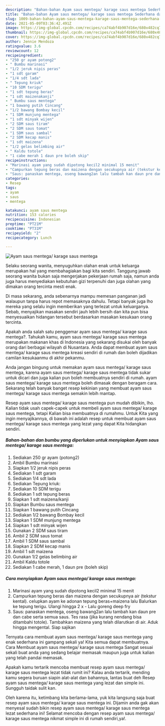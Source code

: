 ```yaml
---
description: "Bahan-bahan Ayam saus mentega/ karage saus mentega Sederhana dan Mudah Dibuat"
title: "Bahan-bahan Ayam saus mentega/ karage saus mentega Sederhana dan Mudah Dibuat"
slug: 1009-bahan-bahan-ayam-saus-mentega-karage-saus-mentega-sederhana-dan-mudah-dibuat
date: 2021-05-09T03:36:42.491Z
image: https://img-global.cpcdn.com/recipes/ca74abf4b907d16e/680x482cq70/ayam-saus-mentega-karage-saus-mentega-foto-resep-utama.jpg
thumbnail: https://img-global.cpcdn.com/recipes/ca74abf4b907d16e/680x482cq70/ayam-saus-mentega-karage-saus-mentega-foto-resep-utama.jpg
cover: https://img-global.cpcdn.com/recipes/ca74abf4b907d16e/680x482cq70/ayam-saus-mentega-karage-saus-mentega-foto-resep-utama.jpg
author: Jennie Mendoza
ratingvalue: 3.6
reviewcount: 12
recipeingredient:
- "250 gr ayam potong2"
- " Bumbu marinasi"
- "1/2 jeruk nipis peras"
- "1 sdt garam"
- "1/4 sdt lada"
- " Tepung kriuk"
- "10 SDM terigu"
- "1 sdt tepung beras"
- "1 sdt maizenakanji"
- " Bumbu saus mentega"
- "1 bawang putih Cincang"
- "1/2 bawang Bombay kecil"
- "1 SDM munjung mentega"
- "1 sdt minyak wijen"
- "2 SDM saus tiram"
- "2 SDM saus tomat"
- "1 SDM saus sambal"
- "2 SDM kecap manis"
- "1 sdt maizena"
- "1/2 gelas belimbing air"
- " Kaldu totole"
- "1 cabe merah 1 daun pre boleh skip"
recipeinstructions:
- "Marinasi ayam yang sudah dipotong kecil2 minimal 15 menit"
- "Campurkan tepung beras dan maizena dengan secukupnya air (tekstur kental). celupkan ayam ke adonan tepung beras+maizena lalu Balurkan ke tepung terigu. Ulangi hingga 2 x Lalu goreng deep fry"
- "Saus: panaskan mentega, oseng bawang2an lalu tambah kan daun pre dan cabe serta semua saus. Tes rasa (jika kurang nendang bisa ditambahi totole). Tambahkan maizena yang telah dilarutkan di air. Aduk hingga mengental. Siap sajikan"
categories:
- Resep
tags:
- ayam
- saus
- mentega

katakunci: ayam saus mentega 
nutrition: 153 calories
recipecuisine: Indonesian
preptime: "PT21M"
cooktime: "PT31M"
recipeyield: "2"
recipecategory: Lunch

---
```



![Ayam saus mentega/ karage saus mentega](https://img-global.cpcdn.com/recipes/ca74abf4b907d16e/680x482cq70/ayam-saus-mentega-karage-saus-mentega-foto-resep-utama.jpg)

Selaku seorang wanita, menyuguhkan olahan enak untuk keluarga merupakan hal yang membahagiakan bagi kita sendiri. Tanggung jawab seorang  wanita bukan saja mengerjakan pekerjaan rumah saja, namun anda juga harus menyediakan kebutuhan gizi terpenuhi dan juga olahan yang dimakan orang tercinta mesti enak.

Di masa  sekarang, anda sebenarnya mampu memesan panganan jadi walaupun tanpa harus repot memasaknya dahulu. Tetapi banyak juga lho mereka yang selalu ingin memberikan yang terlezat untuk keluarganya. Sebab, menyajikan masakan sendiri jauh lebih bersih dan kita pun bisa menyesuaikan hidangan tersebut berdasarkan masakan kesukaan orang tercinta. 



Apakah anda salah satu penggemar ayam saus mentega/ karage saus mentega?. Tahukah kamu, ayam saus mentega/ karage saus mentega merupakan makanan khas di Indonesia yang sekarang disukai oleh banyak orang dari berbagai wilayah di Nusantara. Anda dapat membuat ayam saus mentega/ karage saus mentega kreasi sendiri di rumah dan boleh dijadikan camilan kesukaanmu di akhir pekanmu.

Anda jangan bingung untuk memakan ayam saus mentega/ karage saus mentega, karena ayam saus mentega/ karage saus mentega tidak sukar untuk dicari dan juga kalian pun boleh membuatnya sendiri di rumah. ayam saus mentega/ karage saus mentega boleh dimasak dengan beragam cara. Sekarang telah banyak banget resep kekinian yang membuat ayam saus mentega/ karage saus mentega semakin lebih mantap.

Resep ayam saus mentega/ karage saus mentega pun mudah dibikin, lho. Kalian tidak usah capek-capek untuk membeli ayam saus mentega/ karage saus mentega, tetapi Kalian bisa membuatnya di rumahmu. Untuk Kita yang ingin menyajikannya, di bawah ini adalah resep untuk membuat ayam saus mentega/ karage saus mentega yang lezat yang dapat Kita hidangkan sendiri.

<!--inarticleads1-->

##### Bahan-bahan dan bumbu yang diperlukan untuk menyiapkan Ayam saus mentega/ karage saus mentega:

1. Sediakan 250 gr ayam (potong2)
1. Ambil  Bumbu marinasi
1. Siapkan 1/2 jeruk nipis peras
1. Sediakan 1 sdt garam
1. Sediakan 1/4 sdt lada
1. Sediakan  Tepung kriuk:
1. Sediakan 10 SDM terigu
1. Sediakan 1 sdt tepung beras
1. Siapkan 1 sdt maizena/kanji
1. Siapkan  Bumbu saus mentega
1. Siapkan 1 bawang putih Cincang
1. Sediakan 1/2 bawang Bombay kecil
1. Siapkan 1 SDM munjung mentega
1. Siapkan 1 sdt minyak wijen
1. Gunakan 2 SDM saus tiram
1. Ambil 2 SDM saus tomat
1. Ambil 1 SDM saus sambal
1. Siapkan 2 SDM kecap manis
1. Ambil 1 sdt maizena
1. Gunakan 1/2 gelas belimbing air
1. Ambil  Kaldu totole
1. Sediakan 1 cabe merah, 1 daun pre (boleh skip)




<!--inarticleads2-->

##### Cara menyiapkan Ayam saus mentega/ karage saus mentega:

1. Marinasi ayam yang sudah dipotong kecil2 minimal 15 menit
1. Campurkan tepung beras dan maizena dengan secukupnya air (tekstur kental). celupkan ayam ke adonan tepung beras+maizena lalu Balurkan ke tepung terigu. Ulangi hingga 2 x - Lalu goreng deep fry
1. Saus: panaskan mentega, oseng bawang2an lalu tambah kan daun pre dan cabe serta semua saus. Tes rasa (jika kurang nendang bisa ditambahi totole). Tambahkan maizena yang telah dilarutkan di air. Aduk hingga mengental. Siap sajikan




Ternyata cara membuat ayam saus mentega/ karage saus mentega yang enak sederhana ini gampang sekali ya! Kita semua dapat membuatnya. Cara Membuat ayam saus mentega/ karage saus mentega Sangat sesuai sekali buat anda yang sedang belajar memasak maupun juga untuk kalian yang telah pandai memasak.

Apakah kamu tertarik mencoba membuat resep ayam saus mentega/ karage saus mentega lezat tidak rumit ini? Kalau anda tertarik, mending kamu segera buruan siapin alat-alat dan bahannya, lantas buat deh Resep ayam saus mentega/ karage saus mentega yang lezat dan simple ini. Sungguh taidak sulit kan. 

Oleh karena itu, ketimbang kita berlama-lama, yuk kita langsung saja buat resep ayam saus mentega/ karage saus mentega ini. Dijamin anda gak akan menyesal sudah bikin resep ayam saus mentega/ karage saus mentega lezat sederhana ini! Selamat mencoba dengan resep ayam saus mentega/ karage saus mentega nikmat simple ini di rumah sendiri,ya!.

